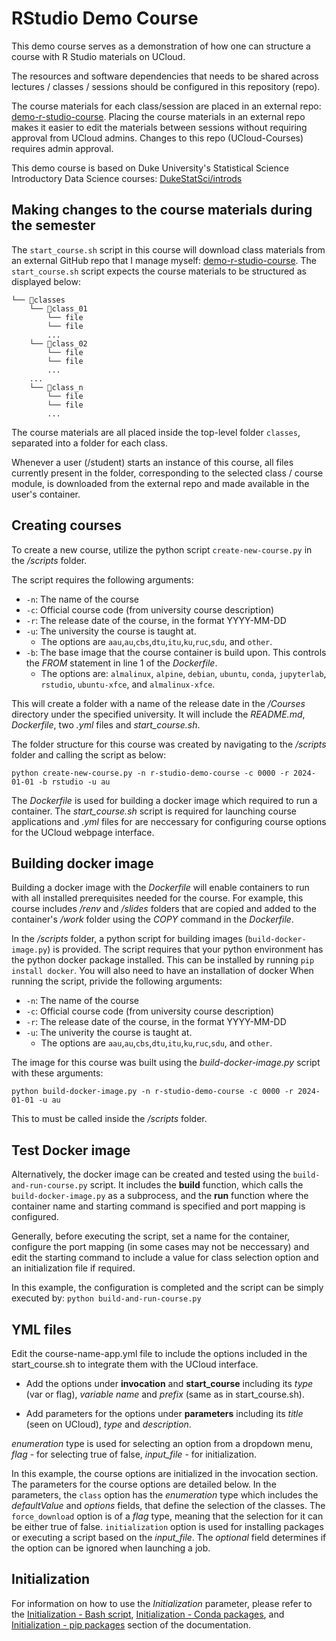 # RStudio Demo Course

This demo course serves as a demonstration of how one can structure a course with R Studio materials on UCloud. 

The resources and software dependencies that needs to be shared across lectures / classes / sessions should be configured in this repository (repo).

The course materials for each class/session are placed in an external repo: [demo-r-studio-course](https://github.com/jeselginAU/demo-r-studio-course). Placing the course materials in an external repo makes it easier to edit the materials between sessions without requiring approval from UCloud admins. 
Changes to this repo (UCloud-Courses) requires admin approval.  

This demo course is based on Duke University's Statistical Science Introductory Data Science courses: [DukeStatSci/introds](https://github.com/DukeStatSci/introds)

## Making changes to the course materials during the semester
The `start_course.sh` script in this course will download class materials from an external GitHub repo that I manage myself: [demo-r-studio-course](https://github.com/jeselginAU/demo-r-studio-course).
The `start_course.sh` script expects the course materials to be structured as displayed below:

```
└── 📁classes
    └── 📁class_01
        └── file
        └── file
        ...
    └── 📁class_02
        └── file
        └── file
        ...
    ...
    └── 📁class_n
        └── file
        └── file
        ...
```
The course materials are all placed inside the top-level folder `classes`, separated into a folder for each class. 

Whenever a user (/student) starts an instance of this course, all files currently present in the folder, corresponding to the selected class / course module, is downloaded from the external repo and made available in the user's container. 

## Creating courses

To create a new course, utilize the python script `create-new-course.py` in the */scripts* folder. 

The script requires the following arguments:
* `-n`: The name of the course 
* `-c`: Official course code (from university course description)
* `-r`: The release date of the course, in the format YYYY-MM-DD
* `-u`: The university the course is taught at. 
    * The options are  `aau`,`au`,`cbs`,`dtu`,`itu`,`ku`,`ruc`,`sdu`, and `other`. 
* `-b`: The base image that the course container is build upon. This controls the *FROM* statement in line 1 of the *Dockerfile*.
    * The options are: `almalinux`, `alpine`, `debian`, `ubuntu`, `conda`, `jupyterlab`, `rstudio`, `ubuntu-xfce`, and `almalinux-xfce`.

This will create a folder with a name of the release date in the */Courses* directory under the specified university. It will include the *README.md*, *Dockerfile*, two *.yml* files and *start_course.sh*.

The folder structure for this course was created by navigating to the */scripts* folder and calling the script as below:

`python create-new-course.py -n r-studio-demo-course -c 0000 -r 2024-01-01 -b rstudio -u au`

The *Dockerfile* is used for building a docker image which required to run a container. The *start_course.sh* script is required for launching course applications and *.yml* files for are neccessary for configuring course options for the UCloud webpage interface.

## Building docker image

Building a docker image with the *Dockerfile* will enable containers to run with all installed prerequisites needed for the course. For example, this course includes */renv* and */slides* folders that are copied and added to the container's */work* folder using the *COPY* command in the *Dockerfile*. 

In the */scripts* folder, a python script for building images (`build-docker-image.py`) is provided. The script requires that your python environment has the python docker package installed. This can be installed by running `pip install docker`. You will also need to have an installation of docker  When running the script, privide the following arguments:

* `-n`: The name of the course 
* `-c`: Official course code (from university course description)
* `-r`: The release date of the course, in the format YYYY-MM-DD
* `-u`: The univerity the course is taught at. 
    * The options are  `aau`,`au`,`cbs`,`dtu`,`itu`,`ku`,`ruc`,`sdu`, and `other`. 

The image for this course was built using the *build-docker-image.py* script with these arguments:

`python build-docker-image.py -n r-studio-demo-course -c 0000 -r 2024-01-01 -u au`

This to must be called inside the */scripts* folder.

## Test Docker image

Alternatively, the docker image can be created and tested using the `build-and-run-course.py` script. It includes the **build** function, which calls the `build-docker-image.py` as a subprocess, and the **run** function where the container name and starting command is specified and port mapping is configured. 

Generally, before executing the script, set a name for the container, configure the port mapping (in some cases may not be neccessary) and edit the starting command to include a value for class selection option and an initialization file if required.

In this example, the configuration is completed and the script can be simply executed by:
`python build-and-run-course.py`

## YML files

Edit the course-name-app.yml file to include the options included in the start_course.sh to integrate them with the UCloud interface. 

- Add the options under **invocation** and **start_course** including its *type* (var or flag), *variable name* and *prefix* (same as in start_course.sh).

- Add parameters for the options under **parameters** including its *title* (seen on UCloud), *type* and *description*.

*enumeration* type is used for selecting an option from a dropdown menu, *flag* - for selecting true of false, *input_file* - for initialization.

In this example, the course options are initialized in the invocation section. The parameters for the course options are detailed below. In the parameters, the `class` option has the *enumeration* type which includes the *defaultValue* and *options* fields, that define the selection of the classes. The `force_download` option is of a *flag* type, meaning that the selection for it can be either true of false. `initialization` option is used for installing packages or executing a script based on the *input_file*. The *optional* field determines if the option can be ignored when launching a job.

## Initialization

For information on how to use the *Initialization* parameter, please refer to the [Initialization - Bash script](../../hands-on/init-sh.md), [Initialization - Conda packages](../../hands-on/init-conda.md), and [Initialization - pip packages](../../hands-on/init-pip.md) section of the documentation.

